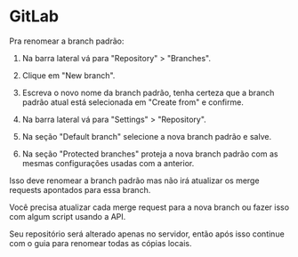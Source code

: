 # GitLab

Pra renomear a branch padrão:

1. Na barra lateral vá para "Repository" > "Branches".

2. Clique em "New branch".

3. Escreva o novo nome da branch padrão, tenha certeza que a branch padrão atual está selecionada em "Create from" e confirme.

4. Na barra lateral vá para "Settings" > "Repository".

5. Na seção "Default branch" selecione a nova branch padrão e salve.

6. Na seção "Protected branches" proteja a nova branch padrão com as mesmas configurações usadas com a anterior.

Isso deve renomear a branch padrão mas não irá atualizar os merge requests apontados para essa branch.

Você precisa atualizar cada merge request para a nova branch ou fazer isso com algum script usando a API.

Seu repositório será alterado apenas no servidor, então após isso continue com o guia para renomear todas as cópias locais.

